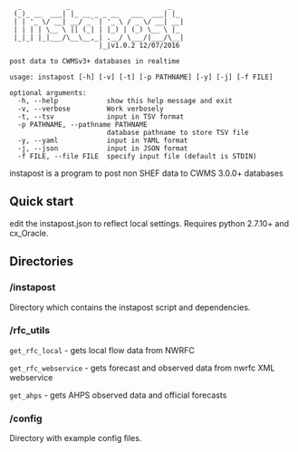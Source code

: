 ```
  _           _                        _
 (_)_ __  ___| |_ __ _ _ __   ___  ___| |_
 | | '_ \/ __| __/ _` | '_ \ / _ \/ __| __|
 | | | | \__ \ || (_| | |_) | (_) \__ \ |_
 |_|_| |_|___/\__\__,_| .__/ \___/|___/\__|
                      |_|v1.0.2 12/07/2016

post data to CWMSv3+ databases in realtime

usage: instapost [-h] [-v] [-t] [-p PATHNAME] [-y] [-j] [-f FILE]

optional arguments:
  -h, --help            show this help message and exit
  -v, --verbose         Work verbosely
  -t, --tsv             input in TSV format
  -p PATHNAME, --pathname PATHNAME
                        database pathname to store TSV file
  -y, --yaml            input in YAML format
  -j, --json            input in JSON format
  -f FILE, --file FILE  specify input file (default is STDIN)

```

instapost is a program to post non SHEF data to CWMS 3.0.0+ databases

## Quick start
edit the instapost.json to reflect local settings.
Requires python 2.7.10+ and cx_Oracle.

## Directories

### /instapost
Directory which contains the instapost script and dependencies.

### /rfc_utils 

`get_rfc_local` - gets local flow data from NWRFC

`get_rfc_webservice` - gets forecast and observed data from nwrfc XML webservice

`get_ahps` - gets AHPS observed data and official forecasts

### /config
Directory with example config files.

